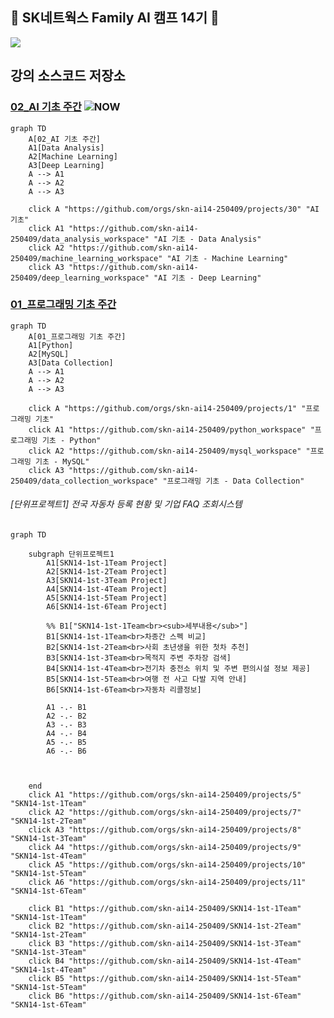 ## 👋 SK네트웍스 Family AI 캠프 14기 👋

<!--

**Here are some ideas to get you started:**

🙋‍♀️ A short introduction - what is your organization all about?
🌈 Contribution guidelines - how can the community get involved?
👩‍💻 Useful resources - where can the community find your docs? Is there anything else the community should know?
🍿 Fun facts - what does your team eat for breakfast?
🧙 Remember, you can do mighty things with the power of [Markdown](https://docs.github.com/github/writing-on-github/getting-started-with-writing-and-formatting-on-github/basic-writing-and-formatting-syntax)
-->


![](https://cdn.imweb.me/upload/S20240314bd10436a7991a/41a9769cc44e6.png)

## 강의 소스코드 저장소 

### [02_AI 기초 주간](https://github.com/orgs/skn-ai14-250409/projects/30) ![NOW](https://img.shields.io/badge/👈-NOW-yellow)
```mermaid
graph TD
    A[02_AI 기초 주간]
    A1[Data Analysis]
    A2[Machine Learning]
    A3[Deep Learning]
    A --> A1
    A --> A2
    A --> A3

    click A "https://github.com/orgs/skn-ai14-250409/projects/30" "AI 기초"
    click A1 "https://github.com/skn-ai14-250409/data_analysis_workspace" "AI 기초 - Data Analysis"
    click A2 "https://github.com/skn-ai14-250409/machine_learning_workspace" "AI 기초 - Machine Learning"
    click A3 "https://github.com/skn-ai14-250409/deep_learning_workspace" "AI 기초 - Deep Learning"

```


### [01_프로그래밍 기초 주간](https://github.com/orgs/skn-ai14-250409/projects/1)
```mermaid
graph TD
    A[01_프로그래밍 기초 주간]
    A1[Python]
    A2[MySQL]
    A3[Data Collection]
    A --> A1
    A --> A2
    A --> A3

    click A "https://github.com/orgs/skn-ai14-250409/projects/1" "프로그래밍 기초"
    click A1 "https://github.com/skn-ai14-250409/python_workspace" "프로그래밍 기초 - Python"
    click A2 "https://github.com/skn-ai14-250409/mysql_workspace" "프로그래밍 기초 - MySQL"
    click A3 "https://github.com/skn-ai14-250409/data_collection_workspace" "프로그래밍 기초 - Data Collection"

```
###### [단위프로젝트1] _전국 자동차 등록 현황 및 기업 FAQ 조회시스템_

```mermaid
graph TD
    
    subgraph 단위프로젝트1
        A1[SKN14-1st-1Team Project]
        A2[SKN14-1st-2Team Project]
        A3[SKN14-1st-3Team Project]
        A4[SKN14-1st-4Team Project]
        A5[SKN14-1st-5Team Project]
        A6[SKN14-1st-6Team Project]

        %% B1["SKN14-1st-1Team<br><sub>세부내용</sub>"]
        B1[SKN14-1st-1Team<br>차종간 스펙 비교]
        B2[SKN14-1st-2Team<br>사회 초년생을 위한 첫차 추천]
        B3[SKN14-1st-3Team<br>목적지 주변 주차장 검색]
        B4[SKN14-1st-4Team<br>전기차 충전소 위치 및 주변 편의시설 정보 제공]
        B5[SKN14-1st-5Team<br>여행 전 사고 다발 지역 안내]
        B6[SKN14-1st-6Team<br>자동차 리콜정보]

        A1 -.- B1
        A2 -.- B2
        A3 -.- B3
        A4 -.- B4
        A5 -.- B5
        A6 -.- B6

            

    end
    click A1 "https://github.com/orgs/skn-ai14-250409/projects/5" "SKN14-1st-1Team"
    click A2 "https://github.com/orgs/skn-ai14-250409/projects/7" "SKN14-1st-2Team"
    click A3 "https://github.com/orgs/skn-ai14-250409/projects/8" "SKN14-1st-3Team"
    click A4 "https://github.com/orgs/skn-ai14-250409/projects/9" "SKN14-1st-4Team"
    click A5 "https://github.com/orgs/skn-ai14-250409/projects/10" "SKN14-1st-5Team"
    click A6 "https://github.com/orgs/skn-ai14-250409/projects/11" "SKN14-1st-6Team"

    click B1 "https://github.com/skn-ai14-250409/SKN14-1st-1Team" "SKN14-1st-1Team"
    click B2 "https://github.com/skn-ai14-250409/SKN14-1st-2Team" "SKN14-1st-2Team"
    click B3 "https://github.com/skn-ai14-250409/SKN14-1st-3Team" "SKN14-1st-3Team"
    click B4 "https://github.com/skn-ai14-250409/SKN14-1st-4Team" "SKN14-1st-4Team"
    click B5 "https://github.com/skn-ai14-250409/SKN14-1st-5Team" "SKN14-1st-5Team"
    click B6 "https://github.com/skn-ai14-250409/SKN14-1st-6Team" "SKN14-1st-6Team"

```


